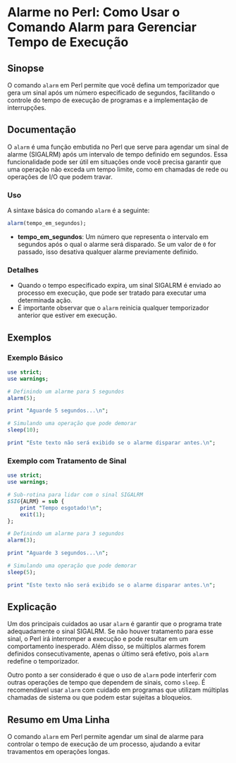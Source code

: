 <!--
Meta Description: # Alarme no Perl: Como Usar o Comando Alarm para Gerenciar Tempo de Execução ## Sinopse O comando `alarm` em Perl permite que você defina um temporiza...
Meta Keywords: que, alarm, alarme, perl, para
-->

# Alarme no Perl: Como Usar o Comando Alarm para Gerenciar Tempo de Execução

## Sinopse
O comando `alarm` em Perl permite que você defina um temporizador que gera um sinal após um número especificado de segundos, facilitando o controle do tempo de execução de programas e a implementação de interrupções.

## Documentação
O `alarm` é uma função embutida no Perl que serve para agendar um sinal de alarme (SIGALRM) após um intervalo de tempo definido em segundos. Essa funcionalidade pode ser útil em situações onde você precisa garantir que uma operação não exceda um tempo limite, como em chamadas de rede ou operações de I/O que podem travar.

### Uso
A sintaxe básica do comando `alarm` é a seguinte:

```perl
alarm(tempo_em_segundos);
```

- **tempo_em_segundos**: Um número que representa o intervalo em segundos após o qual o alarme será disparado. Se um valor de `0` for passado, isso desativa qualquer alarme previamente definido.

### Detalhes
- Quando o tempo especificado expira, um sinal SIGALRM é enviado ao processo em execução, que pode ser tratado para executar uma determinada ação.
- É importante observar que o `alarm` reinicia qualquer temporizador anterior que estiver em execução.

## Exemplos

### Exemplo Básico
```perl
use strict;
use warnings;

# Definindo um alarme para 5 segundos
alarm(5);

print "Aguarde 5 segundos...\n";

# Simulando uma operação que pode demorar
sleep(10);

print "Este texto não será exibido se o alarme disparar antes.\n";
```

### Exemplo com Tratamento de Sinal
```perl
use strict;
use warnings;

# Sub-rotina para lidar com o sinal SIGALRM
$SIG{ALRM} = sub {
    print "Tempo esgotado!\n";
    exit(1);
};

# Definindo um alarme para 3 segundos
alarm(3);

print "Aguarde 3 segundos...\n";

# Simulando uma operação que pode demorar
sleep(5);

print "Este texto não será exibido se o alarme disparar antes.\n";
```

## Explicação
Um dos principais cuidados ao usar `alarm` é garantir que o programa trate adequadamente o sinal SIGALRM. Se não houver tratamento para esse sinal, o Perl irá interromper a execução e pode resultar em um comportamento inesperado. Além disso, se múltiplos alarmes forem definidos consecutivamente, apenas o último será efetivo, pois `alarm` redefine o temporizador.

Outro ponto a ser considerado é que o uso de `alarm` pode interferir com outras operações de tempo que dependem de sinais, como `sleep`. É recomendável usar `alarm` com cuidado em programas que utilizam múltiplas chamadas de sistema ou que podem estar sujeitas a bloqueios.

## Resumo em Uma Linha
O comando `alarm` em Perl permite agendar um sinal de alarme para controlar o tempo de execução de um processo, ajudando a evitar travamentos em operações longas.